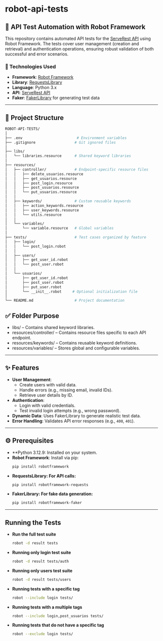 # robot-api-tests
## 🚀 API Test Automation with Robot Framework

This repository contains automated API tests for the [ServeRest API](https://serverest.dev/) using Robot Framework. The tests cover user management (creation and retrieval) and authentication operations, ensuring robust validation of both successful and error scenarios.

### 📌 Technologies Used
- **Framework**: [Robot Framework](https://robotframework.org/)
- **Library**: [RequestsLibrary](https://marketsquare.github.io/robotframework-requests/)
- **Language**: Python 3.x
- **API**: [ServeRest API](https://serverest.dev/)
- **Faker**: [FakerLibrary](https://github.com/peritus/robotframework-faker) for generating test data

---

## 📂 Project Structure

```bash
ROBOT-API-TESTS/
│
├── .env                         # Environment variables
├── .gitignore                  # Git ignored files
│
├── libs/
│   └── libraries.resource      # Shared keyword libraries
│
├── resources/
│   ├── controller/             # Endpoint-specific resource files
│   │   ├── delete_usuarios.resource
│   │   ├── get_usuarios.resource
│   │   ├── post_login.resource
│   │   ├── post_usuarios.resource
│   │   └── put_usuarios.resource
│   │
│   ├── keywords/               # Custom reusable keywords
│   │   ├── action_keywords.resource
│   │   ├── user_keywords.resource
│   │   └── utils.resource
│   │
│   └── variables/
│       └── variable.resource   # Global variables
│
├── tests/                      # Test cases organized by feature
│   ├── login/
│   │   └── post_login.robot
│   │
│   ├── users/
│   │   ├── get_user_id.robot
│   │   └── post_user.robot
│   │
│   └── usuarios/
│       ├── get_user_id.robot
│       ├── post_user.robot
│       ├── put_user.robot
│       └── __init__.robot     # Optional initialization file
│
└── README.md                   # Project documentation
```
## ✅ Folder Purpose
- libs/ – Contains shared keyword libraries.
- resources/controller/ – Contains resource files specific to each API endpoint.
- resources/keywords/ – Contains reusable keyword definitions.
- resources/variables/ – Stores global and configurable variables.

---

## ✨ Features
- **User Management**:
  - Create users with valid data.
  - Handle errors (e.g., missing email, invalid IDs).
  - Retrieve user details by ID.
- **Authentication**:
  - Login with valid credentials.
  - Test invalid login attempts (e.g., wrong password).
- **Dynamic Data**: Uses FakerLibrary to generate realistic test data.
- **Error Handling**: Validates API error responses (e.g., `400`, `401`).

---

## ⚙️ Prerequisites
- **Python 3.12.9: Installed on your system.
- **Robot Framework**: Install via pip:
  ```bash
  pip install robotframework
- **RequestsLibrary: For API calls:** 
  ```bash
  pip install robotframework-requests
- **FakerLibrary: For fake data generation:** 
  ```bash
  pip install robotframework-faker

---

## Running the Tests
- **Run the full test suite**
  ```bash
  robot -d result tests

- **Running only login test suite**
  ```bash
  robot -d result tests/auth

- **Running only users test suite**
  ```bash
  robot -d result tests/users

- **Running tests with a specific tag**
  ```bash
  robot --include login tests/

- **Running tests with a multiple tags**
  ```bash
  robot --include login,post_usuarios tests/

- **Running tests that do not have a specific tag**
  ```bash
  robot --exclude login tests/
